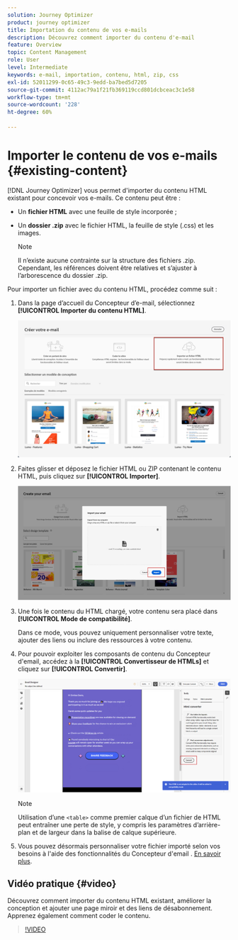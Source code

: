 ```yaml
---
solution: Journey Optimizer
product: journey optimizer
title: Importation du contenu de vos e-mails
description: Découvrez comment importer du contenu d'e-mail
feature: Overview
topic: Content Management
role: User
level: Intermediate
keywords: e-mail, importation, contenu, html, zip, css
exl-id: 52011299-0c65-49c3-9edd-ba7bed5d7205
source-git-commit: 4112ac79a1f21fb369119ccd801dcbceac3c1e58
workflow-type: tm+mt
source-wordcount: '228'
ht-degree: 60%

---
```


# Importer le contenu de vos e-mails {#existing-content}

[!DNL Journey Optimizer] vous permet d&#39;importer du contenu HTML existant pour concevoir vos e-mails. Ce contenu peut être :

* Un **fichier HTML** avec une feuille de style incorporée ;
* Un **dossier .zip** avec le fichier HTML, la feuille de style (.css) et les images.

  >[!NOTE]
  >
  >Il n’existe aucune contrainte sur la structure des fichiers .zip. Cependant, les références doivent être relatives et s’ajuster à l’arborescence du dossier .zip.

Pour importer un fichier avec du contenu HTML, procédez comme suit :

1. Dans la page d’accueil du Concepteur d’e-mail, sélectionnez **[!UICONTROL Importer du contenu HTML]**.

   ![](assets/import-html_2.png)

1. Faites glisser et déposez le fichier HTML ou ZIP contenant le contenu HTML, puis cliquez sur **[!UICONTROL Importer]**.

   ![](assets/html-imported_2.png)

1. Une fois le contenu du HTML chargé, votre contenu sera placé dans **[!UICONTROL Mode de compatibilité]**.

   Dans ce mode, vous pouvez uniquement personnaliser votre texte, ajouter des liens ou inclure des ressources à votre contenu.

1. Pour pouvoir exploiter les composants de contenu du Concepteur d&#39;email, accédez à la **[!UICONTROL Convertisseur de HTMLs]** et cliquez sur **[!UICONTROL Convertir]**.

   ![](assets/html-imported.png)

   >[!NOTE]
   >
   > Utilisation d’une `<table>` comme premier calque d’un fichier de HTML peut entraîner une perte de style, y compris les paramètres d’arrière-plan et de largeur dans la balise de calque supérieure.

1. Vous pouvez désormais personnaliser votre fichier importé selon vos besoins à l&#39;aide des fonctionnalités du Concepteur d&#39;email . [En savoir plus](content-from-scratch.md).

## Vidéo pratique {#video}

Découvrez comment importer du contenu HTML existant, améliorer la conception et ajouter une page miroir et des liens de désabonnement. Apprenez également comment coder le contenu.

>[!VIDEO](https://video.tv.adobe.com/v/334102?quality=12)
